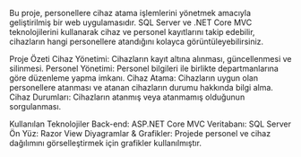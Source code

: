 Bu proje, personellere cihaz atama işlemlerini yönetmek amacıyla geliştirilmiş bir web uygulamasıdır. SQL Server ve .NET Core MVC teknolojilerini kullanarak cihaz ve personel kayıtlarını takip edebilir, cihazların hangi personellere atandığını kolayca görüntüleyebilirsiniz.

Proje Özeti
Cihaz Yönetimi: Cihazların kayıt altına alınması, güncellenmesi ve silinmesi.
Personel Yönetimi: Personel bilgileri ile birlikte departmanlarına göre düzenleme yapma imkanı.
Cihaz Atama: Cihazların uygun olan personellere atanması ve atanan cihazların durumu hakkında bilgi alma.
Cihaz Durumları: Cihazların atanmış veya atanmamış olduğunun sorgulanması.

Kullanılan Teknolojiler
Back-end: ASP.NET Core MVC
Veritabanı: SQL Server
Ön Yüz: Razor View
Diyagramlar & Grafikler: Projede personel ve cihaz dağılımını görselleştirmek için grafikler kullanılmıştır.
